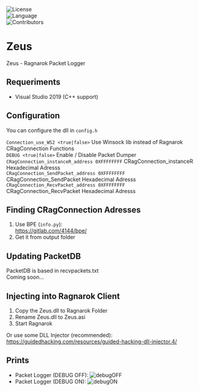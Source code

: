 ![License](https://img.shields.io/github/license/alisonrag/Zeus)  
![Language](https://img.shields.io/badge/language-C%2B%2B-blue)  
![Contributors](https://img.shields.io/github/contributors/alisonrag/Zeus.svg)  

# Zeus
 Zeus - Ragnarok Packet Logger
 
## Requeriments
  - Visual Studio 2019 (C++ support)
 
## Configuration
You can configure the dll in `config.h` 

`Connection_use_WS2 <true|false>` Use Winsock lib instead of Ragnarok CRagConnection Functions  
`DEBUG <true|false>` Enable / Disable Packet Dumper  
`CRagConnection_instanceR_address 0XFFFFFFFF` CRagConnection_instanceR Hexadecimal Adresss  
`CRagConnection_SendPacket_address 0XFFFFFFFF` CRagConnection_SendPacket Hexadecimal Adresss  
`CRagConnection_RecvPacket_address 0XFFFFFFFF` CRagConnection_RecvPacket Hexadecimal  Adresss  

## Finding CRagConnection Adresses
 1. Use BPE (`info.py`):  
https://gitlab.com/4144/bpe/  
2. Get it from output folder  

## Updating PacketDB
PacketDB is based in recvpackets.txt  
Coming soon...  

## Injecting into Ragnarok Client
1. Copy the Zeus.dll to Ragnarok Folder
2. Rename Zeus.dll to Zeus.asi
3. Start Ragnarok

Or use some DLL Injector (recommended):  
https://guidedhacking.com/resources/guided-hacking-dll-injector.4/

## Prints
- Packet Logger (DEBUG OFF):
![debugOFF](https://i.imgur.com/SWhk1IW.png)
- Packet Logger (DEBUG ON):
![debugON](https://i.imgur.com/FV6rJbC.png)

